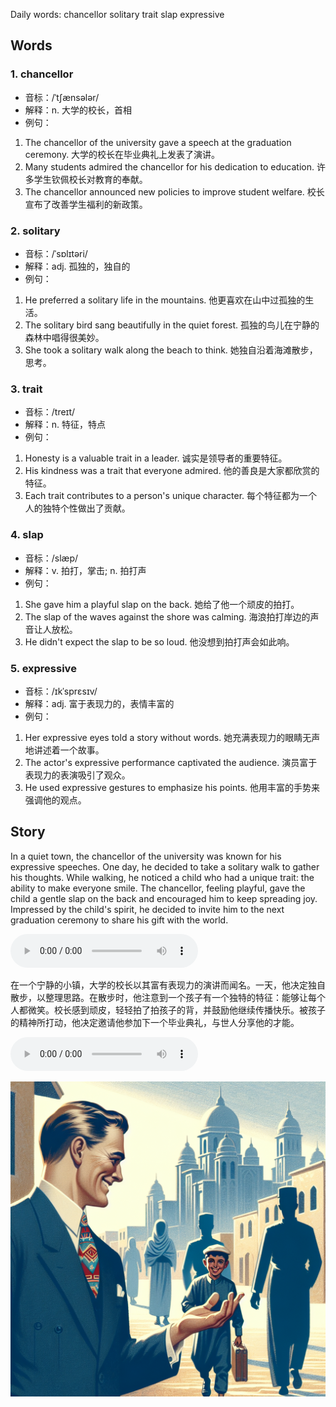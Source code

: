 Daily words: chancellor solitary trait slap expressive

## Words
### 1. chancellor
- 音标：/ˈtʃænsələr/ <span style="cursor: pointer;" onclick="document.getElementById('audio-player-1').play()"><i class="fas fa-volume-up"></i></span>
<audio id="audio-player-1" src="audios/words/chancellor.mp3" style="display:none;"></audio>
- 解释：n. 大学的校长，首相
- 例句：
1. The chancellor of the university gave a speech at the graduation ceremony.
   大学的校长在毕业典礼上发表了演讲。
2. Many students admired the chancellor for his dedication to education.
   许多学生钦佩校长对教育的奉献。
3. The chancellor announced new policies to improve student welfare.
   校长宣布了改善学生福利的新政策。

### 2. solitary
- 音标：/ˈsɒlɪtəri/ <span style="cursor: pointer;" onclick="document.getElementById('audio-player-2').play()"><i class="fas fa-volume-up"></i></span>
<audio id="audio-player-2" src="audios/words/solitary.mp3" style="display:none;"></audio>
- 解释：adj. 孤独的，独自的
- 例句：
1. He preferred a solitary life in the mountains.
   他更喜欢在山中过孤独的生活。
2. The solitary bird sang beautifully in the quiet forest.
   孤独的鸟儿在宁静的森林中唱得很美妙。
3. She took a solitary walk along the beach to think.
   她独自沿着海滩散步，思考。

### 3. trait
- 音标：/treɪt/ <span style="cursor: pointer;" onclick="document.getElementById('audio-player-3').play()"><i class="fas fa-volume-up"></i></span>
<audio id="audio-player-3" src="audios/words/trait.mp3" style="display:none;"></audio>
- 解释：n. 特征，特点
- 例句：
1. Honesty is a valuable trait in a leader.
   诚实是领导者的重要特征。
2. His kindness was a trait that everyone admired.
   他的善良是大家都欣赏的特征。
3. Each trait contributes to a person's unique character.
   每个特征都为一个人的独特个性做出了贡献。

### 4. slap
- 音标：/slæp/ <span style="cursor: pointer;" onclick="document.getElementById('audio-player-4').play()"><i class="fas fa-volume-up"></i></span>
<audio id="audio-player-4" src="audios/words/slap.mp3" style="display:none;"></audio>
- 解释：v. 拍打，掌击; n. 拍打声
- 例句：
1. She gave him a playful slap on the back.
   她给了他一个顽皮的拍打。
2. The slap of the waves against the shore was calming.
   海浪拍打岸边的声音让人放松。
3. He didn't expect the slap to be so loud.
   他没想到拍打声会如此响。

### 5. expressive
- 音标：/ɪkˈsprɛsɪv/ <span style="cursor: pointer;" onclick="document.getElementById('audio-player-5').play()"><i class="fas fa-volume-up"></i></span>
<audio id="audio-player-5" src="audios/words/expressive.mp3" style="display:none;"></audio>
- 解释：adj. 富于表现力的，表情丰富的
- 例句：
1. Her expressive eyes told a story without words.
   她充满表现力的眼睛无声地讲述着一个故事。
2. The actor's expressive performance captivated the audience.
   演员富于表现力的表演吸引了观众。
3. He used expressive gestures to emphasize his points.
   他用丰富的手势来强调他的观点。

## Story
In a quiet town, the chancellor of the university was known for his expressive speeches. One day, he decided to take a solitary walk to gather his thoughts. While walking, he noticed a child who had a unique trait: the ability to make everyone smile. The chancellor, feeling playful, gave the child a gentle slap on the back and encouraged him to keep spreading joy. Impressed by the child's spirit, he decided to invite him to the next graduation ceremony to share his gift with the world.

<audio controls>
  <source src="https://files.dwong.top/story/2024-09-11-english.mp3" type="audio/mpeg">
  你的浏览器不支持音频元素。
</audio>
  

在一个宁静的小镇，大学的校长以其富有表现力的演讲而闻名。一天，他决定独自散步，以整理思路。在散步时，他注意到一个孩子有一个独特的特征：能够让每个人都微笑。校长感到顽皮，轻轻拍了拍孩子的背，并鼓励他继续传播快乐。被孩子的精神所打动，他决定邀请他参加下一个毕业典礼，与世人分享他的才能。

<audio controls>
  <source src="https://files.dwong.top/story/2024-09-11-chinese.mp3" type="audio/mpeg">
  你的浏览器不支持音频元素。
</audio>
  

![story](./images/2024-09-11.png)

